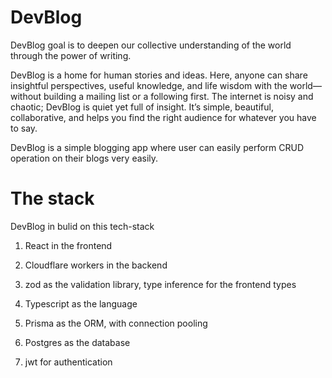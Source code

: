 # DevBlog
DevBlog goal is to deepen our collective understanding of the world through the power of writing.

DevBlog is a home for human stories and ideas. Here, anyone can share insightful perspectives, useful knowledge, and life wisdom with the world—without building a mailing list or a following first. The internet is noisy and chaotic; DevBlog is quiet yet full of insight. It’s simple, beautiful, collaborative, and helps you find the right audience for whatever you have to say.

DevBlog is a simple blogging app where user can easily perform CRUD operation on their blogs very easily.


# The stack

DevBlog in bulid on this tech-stack 

1.  React in the frontend

2.  Cloudflare workers in the backend

3.  zod as the validation library, type inference for the frontend types

4.  Typescript as the language

5.  Prisma as the ORM, with connection pooling

6.  Postgres as the database

7.  jwt for authentication
